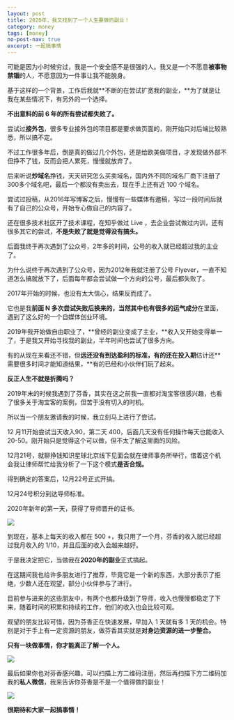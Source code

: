 ```yaml
---
layout: post
title: 2020年，我又找到了一个人生要做的副业！
category: money
tags: [money]
no-post-nav: true
excerpt: 一起搞事情
---
```


可能是因为小时候穷过，我是一个安全感不是很强的人。我又是一个不愿意**被事物禁锢**的人，不愿意因为一件事让我不能脱身。

基于这样的一个背景，工作后我就**不断的在尝试扩宽我的副业，**为了就是让我在某些情况下，有另外的一个选择。

**不出意料的前 6 年的所有尝试都失败了。**

尝试过**接外包**，很多专业接外包的项目都是要求做页面的，刚开始只对后端比较熟悉，所以搞不定。

不过工作很多年后，倒是真的做过几个外包，还是给欧美做项目，才发现做外部不但挣不了钱，反而会把人累死，慢慢就放弃了。

后来听说**炒域名**挣钱，天天研究怎么买卖域名，国内外不同的域名厂商下注册了300多个域名吧，最后一个都没有卖出去，现在手上还有近 100 个域名。

尝试过投稿，从2016年写博客之后，慢慢有一些媒体有邀稿，写过一段时间后就有了自己的公众号，开始专心做自己的内容了。

还在很多技术社区开了技术课程，在知乎做过 Live ，去企业尝试做过内训，还有很多其它的尝试，**不是失败了就是觉得没有搞头。**

后面我终于再次遇到了公众号，2年多的时间，公号的收入就已经超过我的主业了。

为什么说终于再次遇到了公众号，因为2012年我就注册了公号 Flyever，一直不知道怎么搞就放下了，后面每年都会尝试做一个方向的公号，最后都失败了。

2017年开始的时候，也没有太大信心，结果反而成了。

它也是我**前面 N 多次尝试失败后换来的，**当然其中也有很多的**运气成分**在里面，遇到了这么好的一个自媒体创业环境。

2019年我开始做自由职业了，**曾经的副业变成了主业，**收入又开始变得单一了，于是我又开始寻找我的副业，半年时间也尝试了很多方向。

有的从现在来看还不错，但**远还没有到达盈利的标准，**有的还**在投入期**估计还**需要很多时间才能知道结果，**有的已经和小伙伴们玩了起来。

**反正人生不就是折腾吗？**

2019年末的时候我遇到了芬香，其实在这之前我一直都对淘宝客很感兴趣，也看了很多关于淘宝客的案例，但苦于没有切入的时机。

所以当一个朋友邀请我的时候，我立刻马上进行了尝试。

12 月11开始尝试当天收入90，第二天 400，后面几天没有任何操作每天也能收入 20-50。刚开始只是觉得这个可以做，但不太了解这里面的风险。

12月21号，就聊挣钱知识星球北京线下见面会就在律师事务所举行，借着这个机会我让律师帮忙给我分析了一下这个模式**是否合规。**

得到确定的答案后，12月22号正式开搞。

12月24号积分到达导师标准。

2020年新年的第一天，获得了导师晋升的证书。

![](http://favorites.ren/assets/images/2020/it/fuye01.jpg)

到现在，基本上每天的收入都在 500 +，我只用了一个月，芬香的收入就已经超过我月收入的 1/10，并且后面的收入会越来越好。

于是我决定把它，当做我在**2020年的副业**正式搞起。

在这期间我也给许多朋友进行了推荐，毕竟它是一个新的东西，大部分表示了拒绝，少数人还在观望，部分小伙伴参与了进行。

目前参与进来的这些朋友中，有两个也都升级到了导师，收入也慢慢都稳定了下来，随着时间的积累和持续的工作，他们的收入也会比较可观。

观望的朋友比较可惜，因为芬香正在快速发展，早加入 1 天就有多 1 天的机会。特别是对于手上有一定资源的朋友，做芬香其实就是**对身边资源的进一步整合。**

**只有一块做事情，你才能真正了解一个人。**

![](http://favorites.ren/assets/images/2020/it/fuye02.jpg)

最后如果你也对芬香感兴趣，可以扫描上方二维码注册，然后再扫描下方二维码加我的**私人微信**，我来告诉你芬香是不是一个值得做的副业！

![](http://favorites.ren/assets/images/2020/it/fuye03.jpg)

**很期待和大家一起搞事情！**

